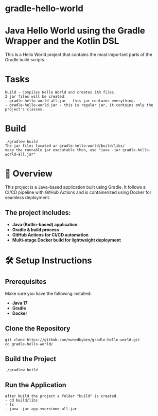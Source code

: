 # gradle-hello-world
# Java Hello World using the Gradle Wrapper and the Kotlin DSL
This is a Hello World project that contains the most important parts of the Gradle build scripts.

# Tasks
```
build - Compiles Hello World and creates JAR files.
2 jar files will be created:
- gradle-hello-world-all.jar - this jar contains everything.
- gradle-hello-world.jar - this is regular jar, it contains only the project's classes.
```

# Build
```
./gradlew build
The jar files located ar gradle-hello-world/build/libs/
make the runnable jar executable then, use "java -jar gradle-hello-world-all.jar"
```

# 📖 Overview
This project is a Java-based application built using Gradle. It follows a CI/CD pipeline with GitHub Actions and is containerized using Docker for seamless deployment.

## The project includes:

- **Java (Kotlin-based) application**
- **Gradle & build process**
- **GitHub Actions for CI/CD automation**
- **Multi-stage Docker build for lightweight deployment**

# 🛠️ Setup Instructions

## Prerequisites

Make sure you have the following installed:

- **Java 17**
- **Gradle**
- **Docker**

## Clone the Repository
```
git clone https://github.com/ownedbyben/gradle-hello-world.git
cd gradle-hello-world/
```

## Build the Project
```
./gradlew build
```

## Run the Application
```
after build the project a folder "build" is created.
- cd build/libs
- ls
- java -jar app-<version>-all.jar
```

